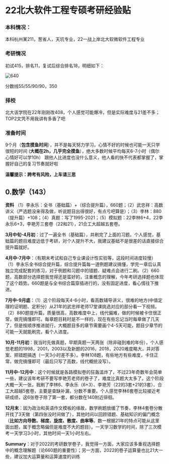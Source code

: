 # 22北大软件工程专硕考研经验贴

### 本科情况：
本科杭州某211，葱省人，天坑专业，22一战上岸北大软微软件工程专业

### 考研情况
初试415，排名11，复试后综合排名18，明细如下：

![640](https://user-images.githubusercontent.com/71262284/180789687-997bdb53-62b0-4433-b4ce-0596491557c0.jpg)

分数线55/55/90/90，350

### 择校
 北大该学院在22年刚刚改408，个人感觉可能爆冷，但是实际难度与21差不多；
 TOP2文凭不用我讲有多香了吧

### 准备时间
   9个月（**包含摸鱼时间**），并不是每天努力学习，心情不好的时候也可能一天只学很短的时间 (**大概在2h，几乎完全摸鱼**），绝大多数时候平均每天6-7小时（偶尔心情好可以学10h）
   跟他人比进度也没什么意义，他人看的快不代表都掌握了，掌握好自己的复习节奏就好啦
  
**温馨提示：跨考有风险，上车请三思**

## 0.数学（143）

**资料**
（1）李永乐：全书（基础篇）+（综合提升篇），660题；（2）武忠祥：高数讲义（严选题没来得及做，听说题目出得很好，有点亏吧算是）；（3）李林：880（提升篇）+108；（4）真题：写了1995-2021；（5）模拟题：22李林6+4，22李永乐6+3，李艳芳三套卷（22和21），21合工大超越五套卷。

**3月中旬-4月初**：过了一遍全书（基础篇），并刷完了上面的习题。个人感觉，基础篇的题目难度远低于考研，对个人提升不大，我建议基础不是很差的话直接综合提升篇就好。

**4月中-7月中**：（有期末考试和自己专业课设计性实验等，这段时间进度较慢） （1）李永乐全书综合提升篇，综合提升篇每一道例题建议搞懂，学完一章后认真独立完成配套的练习，对于例题和习题中的错题、疑难点会进行二刷。（2）660题，高数部分选择题我觉得还是蛮好的，注重概念的理解，今年考研选择题也体现了这个趋势。660题是与全书综合篇穿插进行的，没有固定进度，看心情往下推进。

**7月中-9月底**：（1）这个阶段每天4-6小时，看高数辅导讲义，很难的地方(中值定理的证明题、定积分）从21年的武忠祥老师17堂课挑选对应的部分看一下视频。（2）880题提升篇，质量很高，高数难度中上，线代偏难，做的时候被卡住很正常，做完搞懂即可。每章题目耗时是不一样的，现在有些忘记当时每章做了几天了，但是按顺序推进就行，大概题目多的章节需要画个4-5天可能，题目少章节的可能一天就能刷完，看个人进度。

**10月-11月初**：我当时先做真题，早期真题一天两张（除非碰到难的年份），个人感觉老题的1998，2001，2003以及新题的2016，2018，2020难度略大，并对答案、把错题搞透（一天3小时差不多）。李林108题，有些地方有些难度，卡住正常，做完搞懂即可（最后只写了高数，线代概统没写）。

**11月中-12月中**：这个时候就是各路模拟卷的狂轰滥炸了，不过23年奇数年会简单一些，建议该年考研不要写李艳芳老师的卷子了，难度比真题大太多了。这个阶段大概一天一张，我刷了李林6、李永乐（6+3）、李艳芳（22的3套+21的3套）、合工大超越5套卷，主要是查缺补漏，分数不重要。个人感觉李林6套卷比较接近考研成绩，这6张卷子除了第一套，都分数在140附近徘徊。

**12月末**：因为政治和英语作文模板的缘故，数学刷题放缓了节奏，李林4套卷分散开找了3天做（第四张没时间做了），其他时间以回顾错题、基础知识的偏门概念（**比如方向导数、梯度、旋度、散度、曲率等**。数一根据21年的特点可能从这里面出题，属于概念略偏但是难度不大的题目）。一天学习数学的时间，除了三次模考一天学习3小时，其他时间一天1小时左右。

**Summary**：对于2022的考研数学卷子，我觉得一方面，大家应该多重视选择题中的概念理解题（论660题的重要性）；另一方面，2022的卷子运算量也比21大一些，建议加大运算量和运算速度的训练
 

